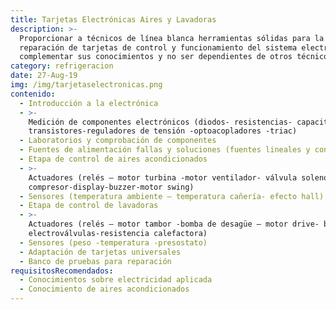 ```yaml
---
title: Tarjetas Electrónicas Aires y Lavadoras
description: >-
  Proporcionar a técnicos de línea blanca herramientas sólidas para la
  reparación de tarjetas de control y funcionamiento del sistema electrónico así
  complementar sus conocimientos y no ser dependientes de otros técnicos.
category: refrigeracion
date: 27-Aug-19
img: /img/tarjetaselectronicas.png
contenido:
  - Introducción a la electrónica
  - >-
    Medición de componentes electrónicos (diodos- resistencias- capacitores-
    transistores-reguladores de tensión -optoacopladores -triac)
  - Laboratorios y comprobación de componentes
  - Fuentes de alimentación fallas y soluciones (fuentes lineales y conmutables)
  - Etapa de control de aires acondicionados
  - >-
    Actuadores (relés – motor turbina -motor ventilador- válvula solenoide -
    compresor-display-buzzer-motor swing)
  - Sensores (temperatura ambiente – temperatura cañería- efecto hall)
  - Etapa de control de lavadoras
  - >-
    Actuadores (relés – motor tambor -bomba de desagüe – motor drive- buzzer-
    electroválvulas-resistencia calefactora)
  - Sensores (peso -temperatura -presostato)
  - Adaptación de tarjetas universales
  - Banco de pruebas para reparación
requisitosRecomendados:
  - Conocimientos sobre electricidad aplicada
  - Conocimiento de aires acondicionados
---
```


